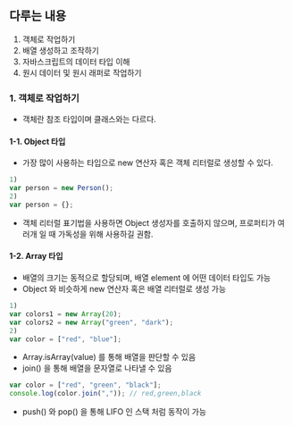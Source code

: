 ## 다루는 내용
  1. 객체로 작업하기
  2. 배열 생성하고 조작하기
  3. 자바스크립트의 데이터 타입 이해
  4. 원시 데이터 및 원시 래퍼로 작업하기

### 1. 객체로 작업하기
- 객체란 참조 타입이며 클래스와는 다르다.

#### 1-1. Object 타입
- 가장 많이 사용하는 타입으로 new 연산자 혹은 객체 리터럴로 생성할 수 있다.  
```javascript
1)
var person = new Person();
2)
var person = {};
```
- 객체 리터럴 표기법을 사용하면 Object 생성자를 호출하지 않으며, 프로퍼티가 여러개 일 때 가독성을 위해 사용하길 권함.

#### 1-2. Array 타입
- 배열의 크기는 동적으로 할당되며, 배열 element 에 어떤 데이터 타입도 가능
- Object 와 비슷하게 new 연산자 혹은 배열 리터럴로 생성 가능
```javascript
1)
var colors1 = new Array(20);
var colors2 = new Array("green", "dark");
2)
var color = ["red", "blue"];
```
- Array.isArray(value) 를 통해 배열을 판단할 수 있음
- join() 을 통해 배열을 문자열로 나타낼 수 있음
```javascript
var color = ["red", "green", "black"];
console.log(color.join(",")); // red,green,black
```
- push() 와 pop() 을 통해 LIFO 인 스택 처럼 동작이 가능
    
